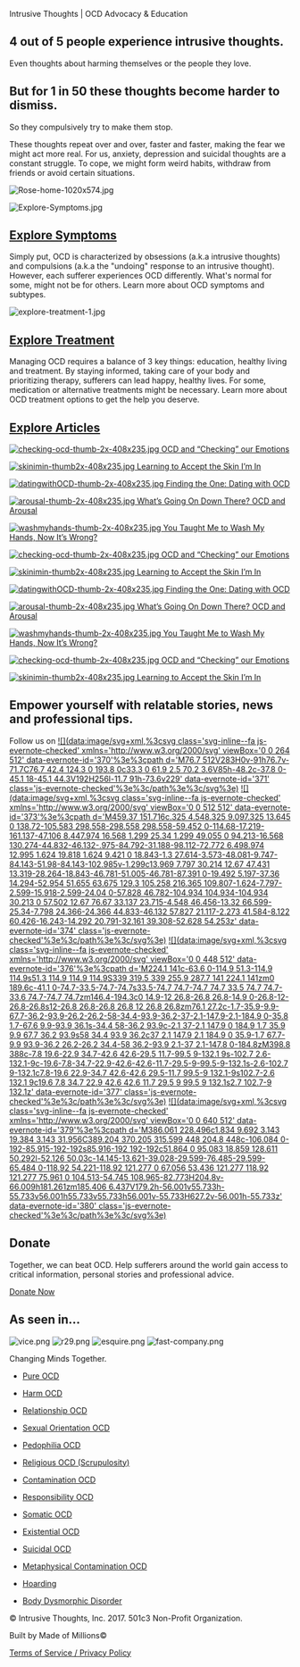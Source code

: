 Intrusive Thoughts | OCD Advocacy & Education

## 4 out of 5 people experience intrusive thoughts.

Even thoughts about harming themselves or the people they love.

## But for 1 in 50 these thoughts become harder to dismiss.

So they compulsively try to make them stop.

These thoughts repeat over and over, faster and faster, making the fear we might act more real. For us, anxiety, depression and suicidal thoughts are a constant struggle. To cope, we might form weird habits, withdraw from friends or avoid certain situations.

 ![Rose-home-1020x574.jpg](../_resources/2c2996767297ee736e9d74b1bc68881b.jpg)

 ![Explore-Symptoms.jpg](../_resources/b39f61b8b10d6a83ad832a033f94f8f9.jpg)

## [Explore Symptoms](https://www.intrusivethoughts.org/ocd-symptoms)

Simply put, OCD is characterized by obsessions (a.k.a intrusive thoughts) and compulsions (a.k.a the "undoing" response to an intrusive thought). However, each sufferer experiences OCD differently. What's normal for some, might not be for others. Learn more about OCD symptoms and subtypes.

 ![explore-treatment-1.jpg](../_resources/4c54c0b19de54c5f395b5fcaf4cf304a.jpg)

## [Explore Treatment](https://www.intrusivethoughts.org/ocd-treatment/)

Managing OCD requires a balance of 3 key things: education, healthy living and treatment. By staying informed, taking care of your body and prioritizing therapy, sufferers can lead happy, healthy lives. For some, medication or alternative treatments might be necessary. Learn more about OCD treatment options to get the help you deserve.

## [Explore Articles](https://www.intrusivethoughts.org/blog)

 [ ![checking-ocd-thumb-2x-408x235.jpg](../_resources/1da6719e12cddd336e85842b11b8180b.jpg)      OCD and “Checking” our Emotions](https://www.intrusivethoughts.org/blog/ocd-checking-emotions/)

 [ ![skinimin-thumb2x-408x235.jpg](../_resources/98e309f28f5e98964c226b89899bb5ea.jpg)      Learning to Accept the Skin I’m In](https://www.intrusivethoughts.org/blog/learning-accept-skin-im/)

 [ ![datingwithOCD-thumb-2x-408x235.jpg](../_resources/4fec4c32da6d3b562985e1e027032660.jpg)      Finding the One: Dating with OCD](https://www.intrusivethoughts.org/blog/finding-one-dating-ocd/)

 [ ![arousal-thumb-2x-408x235.jpg](../_resources/5f347cbf953eba4a79e96dce059c3427.jpg)      What’s Going On Down There? OCD and Arousal](https://www.intrusivethoughts.org/blog/whats-going-ocd-arousal/)

 [ ![washmyhands-thumb-2x-408x235.jpg](../_resources/78648e02ba5d9e02c77a8bda9bf956eb.jpg)      You Taught Me to Wash My Hands, Now It’s Wrong?](https://www.intrusivethoughts.org/blog/taught-wash-hands-now-wrong/)

 [ ![checking-ocd-thumb-2x-408x235.jpg](../_resources/1da6719e12cddd336e85842b11b8180b.jpg)      OCD and “Checking” our Emotions](https://www.intrusivethoughts.org/blog/ocd-checking-emotions/)

 [ ![skinimin-thumb2x-408x235.jpg](../_resources/98e309f28f5e98964c226b89899bb5ea.jpg)      Learning to Accept the Skin I’m In](https://www.intrusivethoughts.org/blog/learning-accept-skin-im/)

 [ ![datingwithOCD-thumb-2x-408x235.jpg](../_resources/4fec4c32da6d3b562985e1e027032660.jpg)      Finding the One: Dating with OCD](https://www.intrusivethoughts.org/blog/finding-one-dating-ocd/)

 [ ![arousal-thumb-2x-408x235.jpg](../_resources/5f347cbf953eba4a79e96dce059c3427.jpg)      What’s Going On Down There? OCD and Arousal](https://www.intrusivethoughts.org/blog/whats-going-ocd-arousal/)

 [ ![washmyhands-thumb-2x-408x235.jpg](../_resources/78648e02ba5d9e02c77a8bda9bf956eb.jpg)      You Taught Me to Wash My Hands, Now It’s Wrong?](https://www.intrusivethoughts.org/blog/taught-wash-hands-now-wrong/)

 [ ![checking-ocd-thumb-2x-408x235.jpg](../_resources/1da6719e12cddd336e85842b11b8180b.jpg)      OCD and “Checking” our Emotions](https://www.intrusivethoughts.org/blog/ocd-checking-emotions/)

 [ ![skinimin-thumb2x-408x235.jpg](../_resources/98e309f28f5e98964c226b89899bb5ea.jpg)      Learning to Accept the Skin I’m In](https://www.intrusivethoughts.org/blog/learning-accept-skin-im/)

## Empower yourself with relatable stories, news and professional tips.

 Follow us on  [![](data:image/svg+xml,%3csvg class='svg-inline--fa js-evernote-checked' xmlns='http://www.w3.org/2000/svg' viewBox='0 0 264 512' data-evernote-id='370'%3e%3cpath d='M76.7 512V283H0v-91h76.7v-71.7C76.7 42.4 124.3 0 193.8 0c33.3 0 61.9 2.5 70.2 3.6V85h-48.2c-37.8 0-45.1 18-45.1 44.3V192H256l-11.7 91h-73.6v229' data-evernote-id='371' class='js-evernote-checked'%3e%3c/path%3e%3c/svg%3e)](https://www.facebook.com/lifebeyondocd)  [![](data:image/svg+xml,%3csvg class='svg-inline--fa js-evernote-checked' xmlns='http://www.w3.org/2000/svg' viewBox='0 0 512 512' data-evernote-id='373'%3e%3cpath d='M459.37 151.716c.325 4.548.325 9.097.325 13.645 0 138.72-105.583 298.558-298.558 298.558-59.452 0-114.68-17.219-161.137-47.106 8.447.974 16.568 1.299 25.34 1.299 49.055 0 94.213-16.568 130.274-44.832-46.132-.975-84.792-31.188-98.112-72.772 6.498.974 12.995 1.624 19.818 1.624 9.421 0 18.843-1.3 27.614-3.573-48.081-9.747-84.143-51.98-84.143-102.985v-1.299c13.969 7.797 30.214 12.67 47.431 13.319-28.264-18.843-46.781-51.005-46.781-87.391 0-19.492 5.197-37.36 14.294-52.954 51.655 63.675 129.3 105.258 216.365 109.807-1.624-7.797-2.599-15.918-2.599-24.04 0-57.828 46.782-104.934 104.934-104.934 30.213 0 57.502 12.67 76.67 33.137 23.715-4.548 46.456-13.32 66.599-25.34-7.798 24.366-24.366 44.833-46.132 57.827 21.117-2.273 41.584-8.122 60.426-16.243-14.292 20.791-32.161 39.308-52.628 54.253z' data-evernote-id='374' class='js-evernote-checked'%3e%3c/path%3e%3c/svg%3e)](https://twitter.com/lifebeyondocd)  [![](data:image/svg+xml,%3csvg class='svg-inline--fa js-evernote-checked' xmlns='http://www.w3.org/2000/svg' viewBox='0 0 448 512' data-evernote-id='376'%3e%3cpath d='M224.1 141c-63.6 0-114.9 51.3-114.9 114.9s51.3 114.9 114.9 114.9S339 319.5 339 255.9 287.7 141 224.1 141zm0 189.6c-41.1 0-74.7-33.5-74.7-74.7s33.5-74.7 74.7-74.7 74.7 33.5 74.7 74.7-33.6 74.7-74.7 74.7zm146.4-194.3c0 14.9-12 26.8-26.8 26.8-14.9 0-26.8-12-26.8-26.8s12-26.8 26.8-26.8 26.8 12 26.8 26.8zm76.1 27.2c-1.7-35.9-9.9-67.7-36.2-93.9-26.2-26.2-58-34.4-93.9-36.2-37-2.1-147.9-2.1-184.9 0-35.8 1.7-67.6 9.9-93.9 36.1s-34.4 58-36.2 93.9c-2.1 37-2.1 147.9 0 184.9 1.7 35.9 9.9 67.7 36.2 93.9s58 34.4 93.9 36.2c37 2.1 147.9 2.1 184.9 0 35.9-1.7 67.7-9.9 93.9-36.2 26.2-26.2 34.4-58 36.2-93.9 2.1-37 2.1-147.8 0-184.8zM398.8 388c-7.8 19.6-22.9 34.7-42.6 42.6-29.5 11.7-99.5 9-132.1 9s-102.7 2.6-132.1-9c-19.6-7.8-34.7-22.9-42.6-42.6-11.7-29.5-9-99.5-9-132.1s-2.6-102.7 9-132.1c7.8-19.6 22.9-34.7 42.6-42.6 29.5-11.7 99.5-9 132.1-9s102.7-2.6 132.1 9c19.6 7.8 34.7 22.9 42.6 42.6 11.7 29.5 9 99.5 9 132.1s2.7 102.7-9 132.1z' data-evernote-id='377' class='js-evernote-checked'%3e%3c/path%3e%3c/svg%3e)](https://www.instagram.com/lifebeyondocd/)  [![](data:image/svg+xml,%3csvg class='svg-inline--fa js-evernote-checked' xmlns='http://www.w3.org/2000/svg' viewBox='0 0 640 512' data-evernote-id='379'%3e%3cpath d='M386.061 228.496c1.834 9.692 3.143 19.384 3.143 31.956C389.204 370.205 315.599 448 204.8 448c-106.084 0-192-85.915-192-192s85.916-192 192-192c51.864 0 95.083 18.859 128.611 50.292l-52.126 50.03c-14.145-13.621-39.028-29.599-76.485-29.599-65.484 0-118.92 54.221-118.92 121.277 0 67.056 53.436 121.277 118.92 121.277 75.961 0 104.513-54.745 108.965-82.773H204.8v-66.009h181.261zm185.406 6.437V179.2h-56.001v55.733h-55.733v56.001h55.733v55.733h56.001v-55.733H627.2v-56.001h-55.733z' data-evernote-id='380' class='js-evernote-checked'%3e%3c/path%3e%3c/svg%3e)](https://plus.google.com/+intrusivethoughtsOCD/)

## Donate

Together, we can beat OCD. Help sufferers around the world gain access to critical information, personal stories and professional advice.

 [Donate Now](https://www.paypal.com/cgi-bin/webscr?cmd=_s-xclick&hosted_button_id=P25BNGD3UMPW4&source=url)

## As seen in...

 ![vice.png](../_resources/86c8dadc6a29e1d6143ef19d61ef8788.png)
 ![r29.png](../_resources/f1d7304fab9e833d8d5e5fa471bd3f3e.png)
 ![esquire.png](../_resources/111d914fdc802d811dff49c3617313d4.png)
 ![fast-company.png](../_resources/c422af84855c1ef4581271c2a5998fc6.png)

Changing Minds Together.

- [Pure OCD](https://www.intrusivethoughts.org/ocd-symptoms/pure-ocd)

- [Harm OCD](https://www.intrusivethoughts.org/ocd-symptoms/harm-ocd)

- [Relationship OCD](https://www.intrusivethoughts.org/ocd-symptoms/rocd-relationship-ocd)

- [Sexual Orientation OCD](https://www.intrusivethoughts.org/ocd-symptoms/sexual-orientation-ocd)

- [Pedophilia OCD](https://www.intrusivethoughts.org/ocd-symptoms/pocd-pedophile-ocd)

- [Religious OCD (Scrupulosity)](https://www.intrusivethoughts.org/ocd-symptoms/scrupulosity-religious-ocd)

- [Contamination OCD](https://www.intrusivethoughts.org/ocd-symptoms/contamination-ocd)

- [Responsibility OCD](https://www.intrusivethoughts.org/ocd-symptoms/responsibility-ocd)

- [Somatic OCD](https://www.intrusivethoughts.org/ocd-symptoms/somatic-ocd)

- [Existential OCD](https://www.intrusivethoughts.org/ocd-symptoms/existential-ocd)

- [Suicidal OCD](https://www.intrusivethoughts.org/ocd-symptoms/suicidal-ocd)

- [Metaphysical Contamination OCD](https://www.intrusivethoughts.org/ocd-symptoms/metaphysical-contamination-ocd)

- [Hoarding](https://www.intrusivethoughts.org/ocd-symptoms/hoarding)

- [Body Dysmorphic Disorder](https://www.intrusivethoughts.org/ocd-symptoms/body-dysmorphic-disorder)

© Intrusive Thoughts, Inc. 2017. 501c3 Non-Profit Organization.

Built by Made of Millions©

 [Terms of Service / Privacy Policy](https://www.intrusivethoughts.org/terms-of-service)
